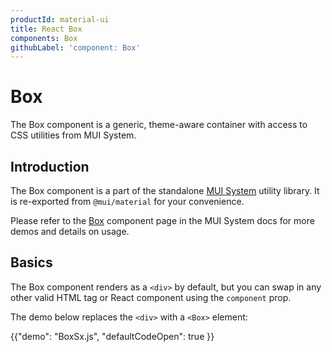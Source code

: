 ```yaml
---
productId: material-ui
title: React Box
components: Box
githubLabel: 'component: Box'
---
```


# Box

<p class="description">The Box component is a generic, theme-aware container with access to CSS utilities from MUI System.</p>

## Introduction

The Box component is a part of the standalone [MUI System](/system/getting-started/) utility library.
It is re-exported from `@mui/material` for your convenience.

Please refer to the [Box](/system/react-box/) component page in the MUI System docs for more demos and details on usage.

## Basics

The Box component renders as a `<div>` by default, but you can swap in any other valid HTML tag or React component using the `component` prop.

The demo below replaces the `<div>` with a `<Box>` element:

{{"demo": "BoxSx.js", "defaultCodeOpen": true }}
